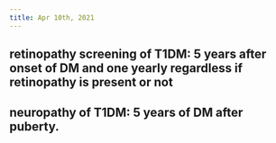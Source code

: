 ```yaml
---
title: Apr 10th, 2021
---
```


## retinopathy screening of T1DM: 5 years after onset of DM and one yearly regardless if retinopathy is present or not
## neuropathy of T1DM: 5 years of DM after puberty.
